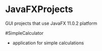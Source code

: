 # JavaFXProjects

GUI projects that use JavaFX 11.0.2 platform

#SimpleCalculator
- application for simple calculations
